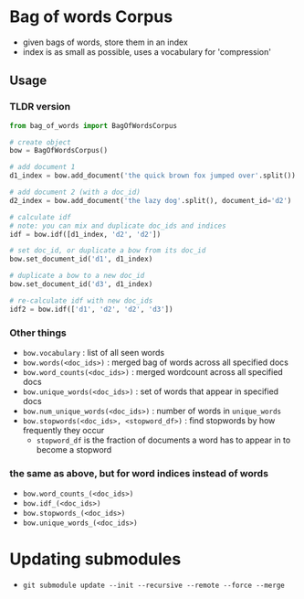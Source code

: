 ﻿#   Bag of words Corpus
-   given bags of words, store them in an index
-   index is as small as possible, uses a vocabulary for 'compression'


##  Usage
### TLDR version
```python
from bag_of_words import BagOfWordsCorpus

# create object
bow = BagOfWordsCorpus()

# add document 1
d1_index = bow.add_document('the quick brown fox jumped over'.split())

# add document 2 (with a doc_id)
d2_index = bow.add_document('the lazy dog'.split(), document_id='d2')

# calculate idf
# note: you can mix and duplicate doc_ids and indices
idf = bow.idf([d1_index, 'd2', 'd2'])

# set doc_id, or duplicate a bow from its doc_id
bow.set_document_id('d1', d1_index)

# duplicate a bow to a new doc_id
bow.set_document_id('d3', d1_index)

# re-calculate idf with new doc_ids
idf2 = bow.idf(['d1', 'd2', 'd2', 'd3'])
```

### Other things
-   `bow.vocabulary` : list of all seen words
-   `bow.words(<doc_ids>)` : merged bag of words across all specified docs
-   `bow.word_counts(<doc_ids>)` : merged wordcount across all specified docs
-   `bow.unique_words(<doc_ids>)` : set of words that appear in specified docs
-   `bow.num_unique_words(<doc_ids>)` : number of words in `unique_words`
-   `bow.stopwords(<doc_ids>, <stopword_df>)` : find stopwords by how frequently they occur
    -   `stopword_df` is the fraction of documents a word has to appear in to become a stopword

### the same as above, but for word indices instead of words
-   `bow.word_counts_(<doc_ids>)`
-   `bow.idf_(<doc_ids>)`
-   `bow.stopwords_(<doc_ids>)`
-   `bow.unique_words_(<doc_ids>)`

#   Updating submodules
-   `git submodule update --init --recursive --remote --force --merge`
